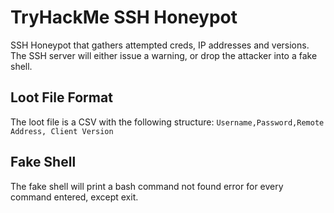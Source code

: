 # TryHackMe SSH Honeypot
SSH Honeypot that gathers attempted creds, IP addresses and versions.
The SSH server will either issue a warning, or drop the attacker into a fake shell.

## Loot File Format
The loot file is a CSV with the following structure:
`Username,Password,Remote Address, Client Version`

## Fake Shell
The fake shell will print a bash command not found error for every command entered, except exit.